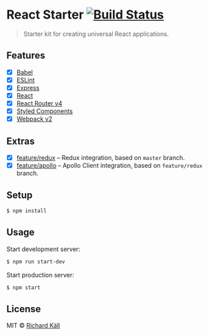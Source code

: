 # React Starter [![Build Status](https://travis-ci.org/richardkall/react-starter.svg?branch=master)](https://travis-ci.org/richardkall/react-starter)

> Starter kit for creating universal React applications.

## Features

- [x] [Babel](https://babeljs.io/)
- [x] [ESLint](http://eslint.org/)
- [x] [Express](http://expressjs.com/)
- [x] [React](http://facebook.github.io/react/)
- [x] [React Router v4](https://github.com/reactjs/react-router)
- [x] [Styled Components](https://styled-components.com/)
- [x] [Webpack v2](https://webpack.github.io)

## Extras

- [x] [feature/redux](https://github.com/richardkall/react-starter/tree/feature/redux) – Redux integration, based on `master` branch.
- [x] [feature/apollo](https://github.com/richardkall/react-starter/tree/feature/apollo) – Apollo Client integration, based on `feature/redux` branch.

## Setup

```bash
$ npm install
```

## Usage

Start development server:

```bash
$ npm run start-dev
```

Start production server:

```bash
$ npm start
```

## License

MIT © [Richard Käll](https://richardkall.se)
